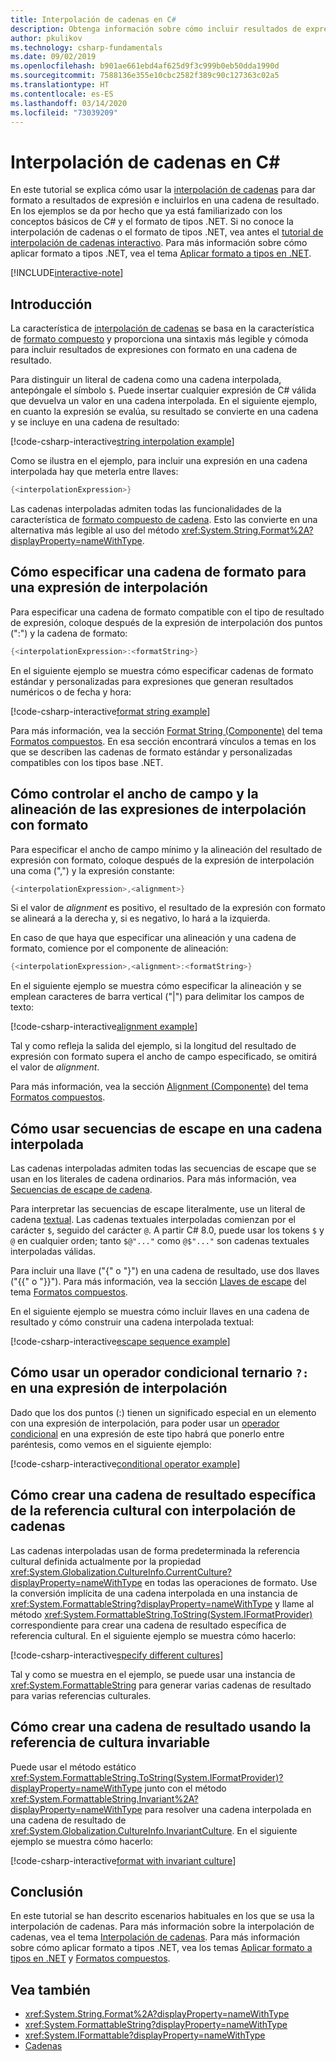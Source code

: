 ```yaml
---
title: Interpolación de cadenas en C#
description: Obtenga información sobre cómo incluir resultados de expresión con formato en una cadena de resultado en C# con la interpolación de cadenas.
author: pkulikov
ms.technology: csharp-fundamentals
ms.date: 09/02/2019
ms.openlocfilehash: b901ae661ebd4af625d9f3c999b0eb50dda1990d
ms.sourcegitcommit: 7588136e355e10cbc2582f389c90c127363c02a5
ms.translationtype: HT
ms.contentlocale: es-ES
ms.lasthandoff: 03/14/2020
ms.locfileid: "73039209"
---
```

# <a name="string-interpolation-in-c"></a>Interpolación de cadenas en C\#

En este tutorial se explica cómo usar la [interpolación de cadenas](../language-reference/tokens/interpolated.md) para dar formato a resultados de expresión e incluirlos en una cadena de resultado. En los ejemplos se da por hecho que ya está familiarizado con los conceptos básicos de C# y el formato de tipos .NET. Si no conoce la interpolación de cadenas o el formato de tipos .NET, vea antes el [tutorial de interpolación de cadenas interactivo](exploration/interpolated-strings.yml). Para más información sobre cómo aplicar formato a tipos .NET, vea el tema [Aplicar formato a tipos en .NET](../../standard/base-types/formatting-types.md).

[!INCLUDE[interactive-note](~/includes/csharp-interactive-note.md)]

## <a name="introduction"></a>Introducción

La característica de [interpolación de cadenas](../language-reference/tokens/interpolated.md) se basa en la característica de [formato compuesto](../../standard/base-types/composite-formatting.md) y proporciona una sintaxis más legible y cómoda para incluir resultados de expresiones con formato en una cadena de resultado.

Para distinguir un literal de cadena como una cadena interpolada, antepóngale el símbolo `$`. Puede insertar cualquier expresión de C# válida que devuelva un valor en una cadena interpolada. En el siguiente ejemplo, en cuanto la expresión se evalúa, su resultado se convierte en una cadena y se incluye en una cadena de resultado:

[!code-csharp-interactive[string interpolation example](~/samples/snippets/csharp/tutorials/string-interpolation/Program.cs#1)]

Como se ilustra en el ejemplo, para incluir una expresión en una cadena interpolada hay que meterla entre llaves:

```csharp
{<interpolationExpression>}
```

Las cadenas interpoladas admiten todas las funcionalidades de la característica de [formato compuesto de cadena](../../standard/base-types/composite-formatting.md). Esto las convierte en una alternativa más legible al uso del método <xref:System.String.Format%2A?displayProperty=nameWithType>.

## <a name="how-to-specify-a-format-string-for-an-interpolation-expression"></a>Cómo especificar una cadena de formato para una expresión de interpolación

Para especificar una cadena de formato compatible con el tipo de resultado de expresión, coloque después de la expresión de interpolación dos puntos (":") y la cadena de formato:

```csharp
{<interpolationExpression>:<formatString>}
```

En el siguiente ejemplo se muestra cómo especificar cadenas de formato estándar y personalizadas para expresiones que generan resultados numéricos o de fecha y hora:

[!code-csharp-interactive[format string example](~/samples/snippets/csharp/tutorials/string-interpolation/Program.cs#2)]

Para más información, vea la sección [Format String (Componente)](../../standard/base-types/composite-formatting.md#format-string-component) del tema [Formatos compuestos](../../standard/base-types/composite-formatting.md). En esa sección encontrará vínculos a temas en los que se describen las cadenas de formato estándar y personalizadas compatibles con los tipos base .NET.

## <a name="how-to-control-the-field-width-and-alignment-of-the-formatted-interpolation-expression"></a>Cómo controlar el ancho de campo y la alineación de las expresiones de interpolación con formato

Para especificar el ancho de campo mínimo y la alineación del resultado de expresión con formato, coloque después de la expresión de interpolación una coma (",") y la expresión constante:

```csharp
{<interpolationExpression>,<alignment>}
```

Si el valor de *alignment* es positivo, el resultado de la expresión con formato se alineará a la derecha y, si es negativo, lo hará a la izquierda.

En caso de que haya que especificar una alineación y una cadena de formato, comience por el componente de alineación:

```csharp
{<interpolationExpression>,<alignment>:<formatString>}
```

En el siguiente ejemplo se muestra cómo especificar la alineación y se emplean caracteres de barra vertical ("|") para delimitar los campos de texto:

[!code-csharp-interactive[alignment example](~/samples/snippets/csharp/tutorials/string-interpolation/Program.cs#3)]

Tal y como refleja la salida del ejemplo, si la longitud del resultado de expresión con formato supera el ancho de campo especificado, se omitirá el valor de *alignment*.

Para más información, vea la sección [Alignment (Componente)](../../standard/base-types/composite-formatting.md#alignment-component) del tema [Formatos compuestos](../../standard/base-types/composite-formatting.md).

## <a name="how-to-use-escape-sequences-in-an-interpolated-string"></a>Cómo usar secuencias de escape en una cadena interpolada

Las cadenas interpoladas admiten todas las secuencias de escape que se usan en los literales de cadena ordinarios. Para más información, vea [Secuencias de escape de cadena](../programming-guide/strings/index.md#string-escape-sequences).

Para interpretar las secuencias de escape literalmente, use un literal de cadena [textual](../language-reference/tokens/verbatim.md). Las cadenas textuales interpoladas comienzan por el carácter `$`, seguido del carácter `@`. A partir C# 8.0, puede usar los tokens `$` y `@` en cualquier orden; tanto `$@"..."` como `@$"..."` son cadenas textuales interpoladas válidas.

Para incluir una llave ("{" o "}") en una cadena de resultado, use dos llaves ("{{" o "}}"). Para más información, vea la sección [Llaves de escape](../../standard/base-types/composite-formatting.md#escaping-braces) del tema [Formatos compuestos](../../standard/base-types/composite-formatting.md).

En el siguiente ejemplo se muestra cómo incluir llaves en una cadena de resultado y cómo construir una cadena interpolada textual:

[!code-csharp-interactive[escape sequence example](~/samples/snippets/csharp/tutorials/string-interpolation/Program.cs#4)]

## <a name="how-to-use-a-ternary-conditional-operator--in-an-interpolation-expression"></a>Cómo usar un operador condicional ternario `?:` en una expresión de interpolación

Dado que los dos puntos (:) tienen un significado especial en un elemento con una expresión de interpolación, para poder usar un [operador condicional](../language-reference/operators/conditional-operator.md) en una expresión de este tipo habrá que ponerlo entre paréntesis, como vemos en el siguiente ejemplo:

[!code-csharp-interactive[conditional operator example](~/samples/snippets/csharp/tutorials/string-interpolation/Program.cs#5)]

## <a name="how-to-create-a-culture-specific-result-string-with-string-interpolation"></a>Cómo crear una cadena de resultado específica de la referencia cultural con interpolación de cadenas

Las cadenas interpoladas usan de forma predeterminada la referencia cultural definida actualmente por la propiedad <xref:System.Globalization.CultureInfo.CurrentCulture?displayProperty=nameWithType> en todas las operaciones de formato. Use la conversión implícita de una cadena interpolada en una instancia de <xref:System.FormattableString?displayProperty=nameWithType> y llame al método <xref:System.FormattableString.ToString(System.IFormatProvider)> correspondiente para crear una cadena de resultado específica de referencia cultural. En el siguiente ejemplo se muestra cómo hacerlo:

[!code-csharp-interactive[specify different cultures](~/samples/snippets/csharp/tutorials/string-interpolation/Program.cs#6)]

Tal y como se muestra en el ejemplo, se puede usar una instancia de <xref:System.FormattableString> para generar varias cadenas de resultado para varias referencias culturales.

## <a name="how-to-create-a-result-string-using-the-invariant-culture"></a>Cómo crear una cadena de resultado usando la referencia de cultura invariable

Puede usar el método estático <xref:System.FormattableString.ToString(System.IFormatProvider)?displayProperty=nameWithType> junto con el método <xref:System.FormattableString.Invariant%2A?displayProperty=nameWithType> para resolver una cadena interpolada en una cadena de resultado de <xref:System.Globalization.CultureInfo.InvariantCulture>. En el siguiente ejemplo se muestra cómo hacerlo:

[!code-csharp-interactive[format with invariant culture](~/samples/snippets/csharp/tutorials/string-interpolation/Program.cs#7)]

## <a name="conclusion"></a>Conclusión

En este tutorial se han descrito escenarios habituales en los que se usa la interpolación de cadenas. Para más información sobre la interpolación de cadenas, vea el tema [Interpolación de cadenas](../language-reference/tokens/interpolated.md). Para más información sobre cómo aplicar formato a tipos .NET, vea los temas [Aplicar formato a tipos en .NET](../../standard/base-types/formatting-types.md) y [Formatos compuestos](../../standard/base-types/composite-formatting.md).

## <a name="see-also"></a>Vea también

- <xref:System.String.Format%2A?displayProperty=nameWithType>
- <xref:System.FormattableString?displayProperty=nameWithType>
- <xref:System.IFormattable?displayProperty=nameWithType>
- [Cadenas](../programming-guide/strings/index.md)
